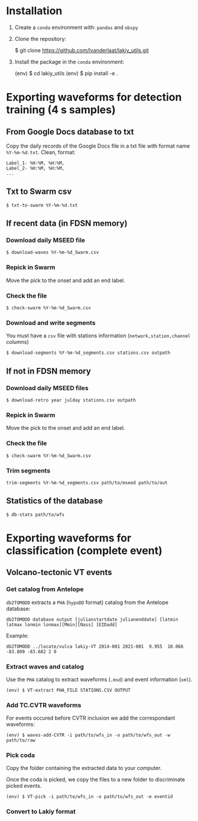 # Installation

1. Create a `conda` environment with: `pandas` and `obspy`

2. Clone the repository:

    $ git clone https://github.com/lvanderlaat/lakiy_utils.git

3. Install the package in the `conda` environment:

    (env) $ cd lakiy_utils
    (env) $ pip install -e .

# Exporting waveforms for detection training (4 s samples)
## From Google Docs database to txt

Copy the daily records of the Google Docs file in a txt file with format name `%Y-%m-%d.txt`. Clean, format:

    Label_1- %H:%M, %H:%M,
    Label_2- %H:%M, %H:%M,
    ...

## Txt to Swarm csv

    $ txt-to-swarm %Y-%m-%d.txt

## If recent data (in FDSN memory)
### Download daily MSEED file

    $ download-waves %Y-%m-%d_Swarm.csv

### Repick in Swarm

Move the pick to the onset and add an end label.

### Check the file 

    $ check-swarm %Y-%m-%d_Swarm.csv

### Download and write segments

You must have a `csv` file with stations information (`network,station,channel` columns)

    $ download-segments %Y-%m-%d_segments.csv stations.csv outpath


## If not in FDSN memory
### Download daily MSEED files

    $ download-retro year julday stations.csv outpath

### Repick in Swarm

Move the pick to the onset and add an end label.
 
### Check the file 

    $ check-swarm %Y-%m-%d_Swarm.csv

### Trim segments

    trim-segments %Y-%m-%d_segments.csv path/to/mseed path/to/out

## Statistics of the database

    $ db-stats path/to/wfs

# Exporting waveforms for classification (complete event)

## Volcano-tectonic VT events
### Get catalog from Antelope

`db2TOMODD` extracts a `PHA` (`hypoDD` format) catalog from the Antelope database:

    db2TOMODD database output [julianstartdate julianenddate] [latmin latmax lonmin lonmax][Mmin][Nass] [EIDadd]

Example:

    db2TOMODD ../locate/vulca lakiy-VT 2014-001 2021-001  9.955  10.066 -83.809 -83.682 2 0

### Extract waves and catalog

Use the `PHA` catalog to extract waveforms (`.msd`) and event information (`xml`).

    (env) $ VT-extract PHA_FILE STATIONS.CSV OUTPUT

### Add TC.CVTR waveforms

For events occured before CVTR inclusion we add the correspondant waveforms:

    (env) $ waves-add-CVTR -i path/to/wfs_in -o path/to/wfs_out -w path/to/raw

### Pick coda

Copy the folder containing the extracted data to your computer.

Once the coda is picked, we copy the files to a new folder to discriminate picked events.

    (env) $ VT-pick -i path/to/wfs_in -o path/to/wfs_out -e eventid
    
### Convert to Lakiy format


